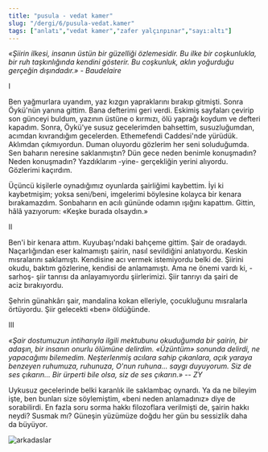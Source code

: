 ```yaml
---
title: "pusula - vedat kamer"
slug: "/dergi/6/pusula-vedat.kamer"
tags: ["anlatı","vedat kamer","zafer yalçınpınar","sayı:altı"]
---
```


*«Şiirin ilkesi, insanın üstün bir güzelliği özlemesidir. Bu ilke bir
coşkunlukla, bir ruh taşkınlığında kendini gösterir. Bu coşkunluk, aklın
yoğurduğu gerçeğin dışındadır.» - Baudelaire*

I

Ben yağmurlara uyandım, yaz kızgın yapraklarını bırakıp gitmişti. Sonra
Öykü'nün yanına gittim. Bana defterimi geri verdi. Eskimiş sayfaları
çevirip son günceyi buldum, yazının üstüne o kırmızı, ölü yaprağı koydum
ve defteri kapadım. Sonra, Öykü'ye susuz gecelerimden bahsettim,
susuzluğumdan, acımdan kıvrandığım gecelerden. Ethemefendi Caddesi'nde
yürüdük. Aklımdan çıkmıyordun. Duman oluyordu gözlerim her seni
soluduğumda. Sen baharın neresine saklanmıştın? Dün gece neden benimle
konuşmadın? Neden konuşmadın? Yazdıklarım -yine- gerçekliğin yerini
alıyordu. Gözlerimi kaçırdım.

Üçüncü kişilerle oynadığımız oyunlarda şairliğimi kaybettim. İyi ki
kaybetmişim; yoksa seni/beni, imgelerimi böylesine kolayca bir kenara
bırakamazdım. Sonbaharın en acılı gününde odamın ışığını kapattım.
Gittin, hâlâ yazıyorum: «Keşke burada olsaydın.»

II

Ben'i bir kenara attım. Kuyubaşı'ndaki bahçeme gittim. Şair de oradaydı.
Naçarlığından eser kalmamıştı şairin, nasıl sevildiğini anlatıyordu.
Keskin mısralarını saklamıştı. Kendisine acı vermek istemiyordu belki
de. Şiirini okudu, baktım gözlerine, kendisi de anlamamıştı. Ama ne
önemi vardı ki, -sarhoş- şiir tanrısı da anlayamıyordu şiirlerimizi.
Şiir tanrıyı da şairi de aciz bırakıyordu.

Şehrin günahkârı şair, mandalina kokan elleriyle, çocukluğunu mısralarla
örtüyordu. Şiir gelecekti «ben» öldüğünde.

III

*«Şair dostumuzun intiharıyla ilgili mektubunu okuduğumda bir şairin,
bir adaşın, bir insanın onurlu ölümüne delirdim. «Üzüntüm» sonunda
delirdi, ne yapacağımı bilemedim. Neşterlenmiş acılara sahip çıkanlara,
açık yaraya benzeyen ruhumuza, ruhunuza, O'nun ruhuna... saygı
duyuyorum. Siz de ses çıkarın... Bir ürperti bile olsa, siz de ses
çıkarın.» -- ZY*

Uykusuz gecelerinde belki karanlık ile saklambaç oynardı. Ya da ne
bileyim işte, ben bunları size söylemiştim, «beni neden anlamadınız»
diye de sorabilirdi. En fazla soru sorma hakkı filozoflara verilmişti
de, şairin hakkı neydi? Susmak mı? Güneşin yüzümüze doğdu her gün bu
sessizlik daha da büyüyor.

![arkadaslar](/img/ky06_01_dunyakitap.jpg)
